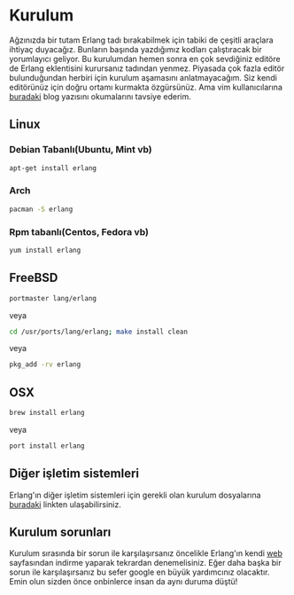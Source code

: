 # Kurulum

Ağzınızda bir tutam Erlang tadı bırakabilmek için tabiki de çeşitli araçlara ihtiyaç duyacağız. Bunların başında yazdığımız kodları çalıştıracak bir yorumlayıcı geliyor. Bu kurulumdan hemen sonra en çok sevdiğiniz editöre de Erlang eklentisini kurursanız tadından yenmez. Piyasada çok fazla editör bulunduğundan herbiri için kurulum aşamasını anlatmayacağım. Siz kendi editörünüz için doğru ortamı kurmakta özgürsünüz. Ama vim kullanıcılarına [buradaki][3] blog yazısını okumalarını tavsiye ederim.

## Linux

### Debian Tabanlı(Ubuntu, Mint vb)

```sh
apt-get install erlang
```

### Arch

```sh
pacman -S erlang
```

### Rpm tabanlı(Centos, Fedora vb)

```sh
yum install erlang
```

## FreeBSD

```sh
portmaster lang/erlang
```

veya

```sh
cd /usr/ports/lang/erlang; make install clean
```

veya

```sh
pkg_add -rv erlang
```

## OSX

```sh
brew install erlang
```

veya

```sh
port install erlang
```


## Diğer işletim sistemleri

Erlang'ın diğer işletim sistemleri için gerekli olan kurulum dosyalarına [buradaki][1] linkten ulaşabilirsiniz.


## Kurulum sorunları

Kurulum sırasında bir sorun ile karşılaşırsanız öncelikle Erlang'ın kendi [web][2] sayfasından indirme yaparak tekrardan denemelisiniz. Eğer daha başka bir sorun ile karşılaşırsanız bu sefer google en büyük yardımcınız olacaktır. Emin olun sizden önce onbinlerce insan da aynı duruma düştü!

[1]: https://www.erlang-solutions.com/downloads
[2]: http://www.erlang.org/download.html
[3]: http://blog.erlware.org/2013/09/09/how-to-use-vim-for-erlang-development/
